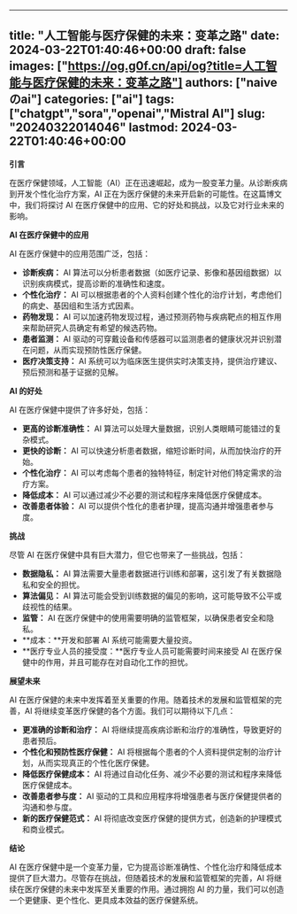 
---
title: "人工智能与医疗保健的未来：变革之路"
date: 2024-03-22T01:40:46+00:00
draft: false
images: ["https://og.g0f.cn/api/og?title=人工智能与医疗保健的未来：变革之路"]
authors: ["naiveのai"]
categories: ["ai"]
tags: ["chatgpt","sora","openai","Mistral AI"]
slug: "20240322014046"
lastmod: 2024-03-22T01:40:46+00:00
---
**引言**

在医疗保健领域，人工智能（AI）正在迅速崛起，成为一股变革力量。从诊断疾病到开发个性化治疗方案，AI 正在为医疗保健的未来开启新的可能性。在这篇博文中，我们将探讨 AI 在医疗保健中的应用、它的好处和挑战，以及它对行业未来的影响。

**AI 在医疗保健中的应用**

AI 在医疗保健中的应用范围广泛，包括：

* **诊断疾病：** AI 算法可以分析患者数据（如医疗记录、影像和基因组数据）以识别疾病模式，提高诊断的准确性和速度。
* **个性化治疗：** AI 可以根据患者的个人资料创建个性化的治疗计划，考虑他们的病史、基因组和生活方式因素。
* **药物发现：** AI 可以加速药物发现过程，通过预测药物与疾病靶点的相互作用来帮助研究人员确定有希望的候选药物。
* **患者监测：** AI 驱动的可穿戴设备和传感器可以监测患者的健康状况并识别潜在问题，从而实现预防性医疗保健。
* **医疗决策支持：** AI 系统可以为临床医生提供实时决策支持，提供治疗建议、预后预测和基于证据的见解。

**AI 的好处**

AI 在医疗保健中提供了许多好处，包括：

* **更高的诊断准确性：** AI 算法可以处理大量数据，识别人类眼睛可能错过的复杂模式。
* **更快的诊断：** AI 可以快速分析患者数据，缩短诊断时间，从而加快治疗的开始。
* **个性化治疗：** AI 可以考虑每个患者的独特特征，制定针对他们特定需求的治疗方案。
* **降低成本：** AI 可以通过减少不必要的测试和程序来降低医疗保健成本。
* **改善患者体验：** AI 可以提供个性化的患者护理，提高沟通并增强患者参与度。

**挑战**

尽管 AI 在医疗保健中具有巨大潜力，但它也带来了一些挑战，包括：

* **数据隐私：** AI 算法需要大量患者数据进行训练和部署，这引发了有关数据隐私和安全的担忧。
* **算法偏见：** AI 算法可能会受到训练数据的偏见的影响，这可能导致不公平或歧视性的结果。
* **监管：** AI 在医疗保健中的使用需要明确的监管框架，以确保患者安全和隐私。
* **成本：**开发和部署 AI 系统可能需要大量投资。
* **医疗专业人员的接受度：**医疗专业人员可能需要时间来接受 AI 在医疗保健中的作用，并且可能存在对自动化工作的担忧。

**展望未来**

AI 在医疗保健的未来中发挥着至关重要的作用。随着技术的发展和监管框架的完善，AI 将继续变革医疗保健的各个方面。我们可以期待以下几点：

* **更准确的诊断和治疗：** AI 将继续提高疾病诊断和治疗的准确性，导致更好的患者预后。
* **个性化和预防性医疗保健：** AI 将根据每个患者的个人资料提供定制的治疗计划，从而实现真正的个性化医疗保健。
* **降低医疗保健成本：** AI 将通过自动化任务、减少不必要的测试和程序来降低医疗保健成本。
* **改善患者参与度：** AI 驱动的工具和应用程序将增强患者与医疗保健提供者的沟通和参与度。
* **新的医疗保健范式：** AI 将彻底改变医疗保健的提供方式，创造新的护理模式和商业模式。

**结论**

AI 在医疗保健中是一个变革力量，它为提高诊断准确性、个性化治疗和降低成本提供了巨大潜力。尽管存在挑战，但随着技术的发展和监管框架的完善，AI 将继续在医疗保健的未来中发挥至关重要的作用。通过拥抱 AI 的力量，我们可以创造一个更健康、更个性化、更具成本效益的医疗保健系统。
